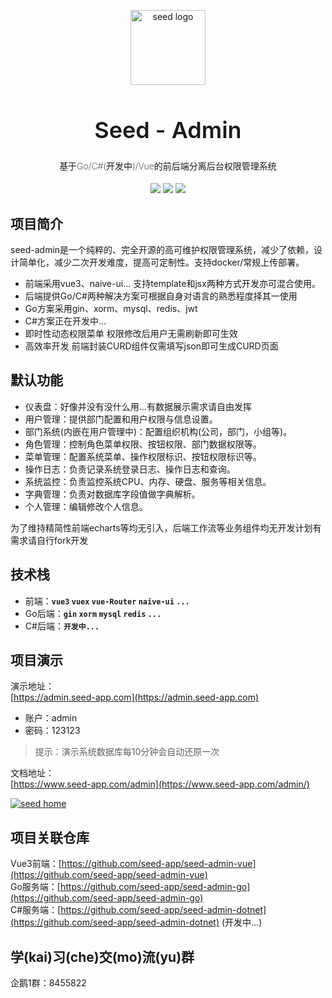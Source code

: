 <p align="center" style="margin:30px 0">
  <a href="https://admin.seed-app.com/" target="blank"><img src="https://code-admin-1258623672.cos.ap-beijing.myqcloud.com/logo.png" width="120" alt="seed logo" /></a>
</p>
<h1 align="center" style="font-weight: 600;font-size:36px;">Seed - Admin</h1>
<h4 align="center" style="font-weight: 200;">基于Go/C#(开发中)/Vue的前后端分离后台权限管理系统 </h4>
<div align="center" style="margin-top:10px;">
	<a href="https://github.com/seed-app/seed-admin-vue"><img src="https://img.shields.io/github/stars/seed-app/seed-admin-vue"></a>
	<a href="https://github.com/seed-app/seed-admin-vue/blob/master/LICENSE"><img src="https://img.shields.io/badge/license-MIT-blue"></a>
  <a href="https://github.com/seed-app/seed-admin-vue"><img src="https://img.shields.io/badge/version-v1.0.0-blue"></a>
</div>

## 项目简介
seed-admin是一个纯粹的、完全开源的高可维护权限管理系统，减少了依赖，设计简单化，减少二次开发难度，提高可定制性。支持docker/常规上传部署。
- 前端采用vue3、naive-ui... 支持template和jsx两种方式开发亦可混合使用。
- 后端提供Go/C#两种解决方案可根据自身对语言的熟悉程度择其一使用
- Go方案采用gin、xorm、mysql、redis、jwt
- C#方案正在开发中...
- 即时性动态权限菜单 权限修改后用户无需刷新即可生效
- 高效率开发 前端封装CURD组件仅需填写json即可生成CURD页面

## 默认功能
- 仪表盘：好像并没有没什么用...有数据展示需求请自由发挥
- 用户管理：提供部门配置和用户权限与信息设置。
- 部门系统(内嵌在用户管理中)：配置组织机构(公司，部门，小组等)。
- 角色管理：控制角色菜单权限、按钮权限、部门数据权限等。
- 菜单管理：配置系统菜单、操作权限标识、按钮权限标识等。
- 操作日志：负责记录系统登录日志、操作日志和查询。
- 系统监控：负责监控系统CPU、内存、硬盘、服务等相关信息。
- 字典管理：负责对数据库字段值做字典解析。
- 个人管理：编辑修改个人信息。

为了维持精简性前端echarts等均无引入，后端工作流等业务组件均无开发计划有需求请自行fork开发

## 技术栈
- 前端：**`vue3` `vuex` `vue-Router` `naive-ui` `...`**
- Go后端：**`gin` `xorm` `mysql` `redis` `...`**
- C#后端：**`开发中...`**
## 项目演示
演示地址：  
[https://admin.seed-app.com](https://admin.seed-app.com)

- 账户：admin 
- 密码：123123

> 提示：演示系统数据库每10分钟会自动还原一次

文档地址：  
[https://www.seed-app.com/admin](https://www.seed-app.com/admin/)

<a href="https://admin.seed-app.com/" target="blank"><img src="https://code-admin-1258623672.cos.ap-beijing.myqcloud.com/demo.png"  alt="seed home" /></a>

## 项目关联仓库
Vue3前端：[https://github.com/seed-app/seed-admin-vue](https://github.com/seed-app/seed-admin-vue)  
Go服务端：[https://github.com/seed-app/seed-admin-go](https://github.com/seed-app/seed-admin-go)  
C#服务端：[https://github.com/seed-app/seed-admin-dotnet](https://github.com/seed-app/seed-admin-dotnet) (开发中...)

## 学(kai)习(che)交(mo)流(yu)群
企鹅1群：8455822